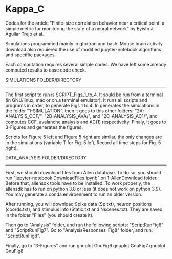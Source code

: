 # Kappa_C
Codes for the article "Finite-size correlation behavior near a critical point: a simple metric for monitoring the state of a neural network" by Eyisto J. Aguilar Trejo et al.

Simulations programmed mainly in gfortran and bash. Mouse brain activity download also requiered the use of modified jupyter-notebook algorithms and speciffic packages.

Each computation requires several simple  codes.
We have left some already computed results to ease code check.

SIMULATIONS FOLDER/DIRECTORY
****************************

The first script to run is SCRIPT_Figs_1_to_4. It sould be run from a terminal (in GNU/linux, mac or on.a terminal emulator).
It runs all scripts and programs in order, to generate Figs 1 to 4. 
In generates the simulations in the folder "1-SIMULATION".  then it goes to this other folders:
"2A-ANALYSIS_CCF/", "2B-ANALYSIS_AVA/",  and "2C-ANALYSIS_AC1/", and computes CCF, avalanche analysis and AC(1) respectivelty.
Finaly, it goes to 3-Figures and generates the figures.

Scripts for Figure 5 left and Figure 5 right are similar, the only changes are in the simulations (variable T for Fig. 5 left, Record all time steps for Fig. 5 right).

DATA_ANALYSIS FOLDER/DIRECTORY
******************************

First, we should download files from Allen database. To do so, you should run "jupyter-notebook DownloadFiles.ipynb" on 1-AllenDownload folder.
Before that, allensdk tools have to be installed. To work properly, the allensdk has to run on python 3.8 or less (it does not work on python 3.9).
You may generate a conda enviroenment to run an older version. 

After running, you will download Spike data (Sp.txt), neuron positions (coords.txt), and stimulus info (Static.txt and Nscenes.txt). They are saved in the folder "Files" (you should create it).

Then go to "Analysis" folder, and run the following scripts: "ScriptRunFig6" and "ScriptRunFig7". 
Go to "AnalysisResponses_Fig8" folder, and run: "ScriptRunFig8". 

Finally, go to "3-Figures" and run
gnuplot GnuFig6	
gnuplot GnuFig7
gnuplot GnuFig8
